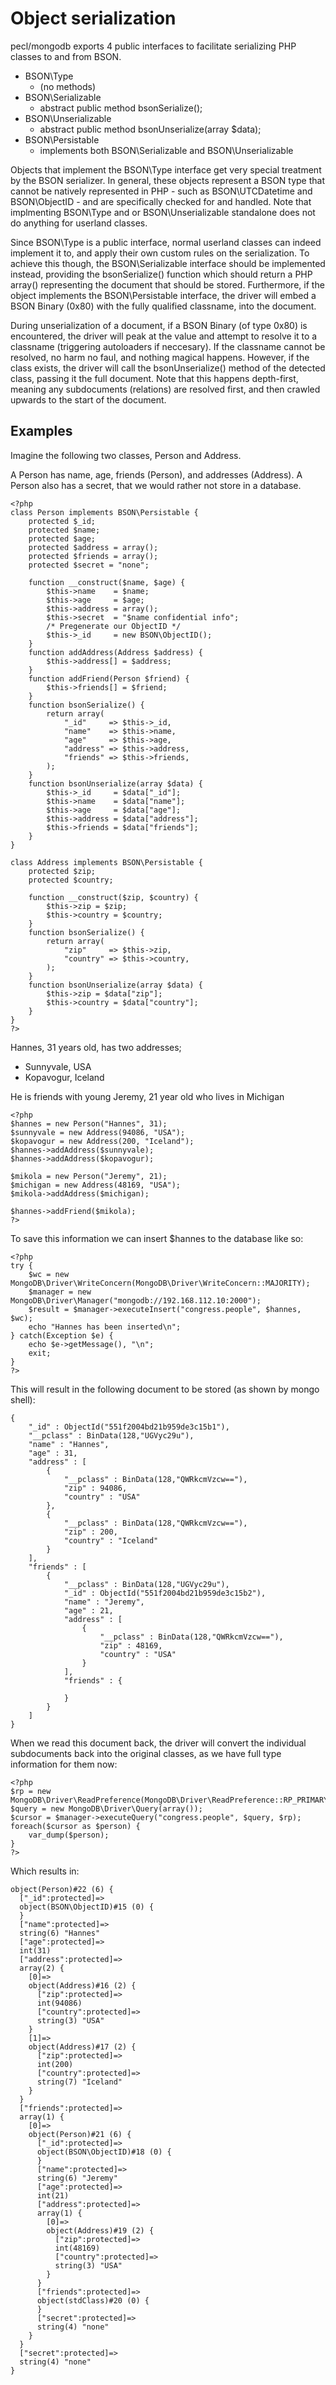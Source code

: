 # Object serialization

pecl/mongodb exports 4 public interfaces to facilitate serializing PHP classes to and from BSON.

- BSON\Type
    * (no methods)
- BSON\Serializable
    * abstract public method bsonSerialize();
- BSON\Unserializable
    * abstract public method bsonUnserialize(array $data);
- BSON\Persistable
    * implements both BSON\Serializable and BSON\Unserializable


Objects that implement the BSON\Type interface get very special treatment by the BSON serializer. In
general, these objects represent a BSON type that cannot be natively represented in PHP - such as
BSON\UTCDatetime and BSON\ObjectID - and are specifically checked for and handled.
Note that implmenting BSON\Type and or BSON\Unserializable standalone does not do anything for
userland classes.

Since BSON\Type is a public interface, normal userland classes can indeed implement it to, and apply
their own custom rules on the serialization.
To achieve this though, the BSON\Serializable interface should be implemented instead, providing the
bsonSerialize() function which should return a PHP array() representing the document that should be
stored.
Furthermore, if the object implements the BSON\Persistable interface, the driver will embed a BSON
Binary (0x80) with the fully qualified classname, into the document.

During unserialization of a document, if a BSON Binary (of type 0x80) is encountered, the driver
will peak at the value and attempt to resolve it to a classname (triggering autoloaders if
neccesary). If the classname cannot be resolved, no harm no faul, and nothing magical happens.
However, if the class exists, the driver will call the bsonUnserialize() method of the detected
class, passing it the full document.
Note that this happens depth-first, meaning any subdocuments (relations) are resolved first, and
then crawled upwards to the start of the document.


## Examples

Imagine the following two classes, Person and Address.

A Person has name, age, friends (Person), and addresses (Address).
A Person also has a secret, that we would rather not store in a database.

```
<?php
class Person implements BSON\Persistable {
    protected $_id;
    protected $name;
    protected $age;
    protected $address = array();
    protected $friends = array();
    protected $secret = "none";

    function __construct($name, $age) {
        $this->name    = $name;
        $this->age     = $age;
        $this->address = array();
        $this->secret  = "$name confidential info";
        /* Pregenerate our ObjectID */
        $this->_id     = new BSON\ObjectID();
    }
    function addAddress(Address $address) {
        $this->address[] = $address;
    }
    function addFriend(Person $friend) {
        $this->friends[] = $friend;
    }
    function bsonSerialize() {
        return array(
            "_id"     => $this->_id,
            "name"    => $this->name,
            "age"     => $this->age,
            "address" => $this->address,
            "friends" => $this->friends,
        );
    }
    function bsonUnserialize(array $data) {
        $this->_id     = $data["_id"];
        $this->name    = $data["name"];
        $this->age     = $data["age"];
        $this->address = $data["address"];
        $this->friends = $data["friends"];
    }
}

class Address implements BSON\Persistable {
    protected $zip;
    protected $country;

    function __construct($zip, $country) {
        $this->zip = $zip;
        $this->country = $country;
    }
    function bsonSerialize() {
        return array(
            "zip"     => $this->zip,
            "country" => $this->country,
        );
    }
    function bsonUnserialize(array $data) {
        $this->zip = $data["zip"];
        $this->country = $data["country"];
    }
}
?>
```

Hannes, 31 years old, has two addresses;

- Sunnyvale, USA
- Kopavogur, Iceland

He is friends with young Jeremy, 21 year old who lives in Michigan

```
<?php
$hannes = new Person("Hannes", 31);
$sunnyvale = new Address(94086, "USA");
$kopavogur = new Address(200, "Iceland");
$hannes->addAddress($sunnyvale);
$hannes->addAddress($kopavogur);

$mikola = new Person("Jeremy", 21);
$michigan = new Address(48169, "USA");
$mikola->addAddress($michigan);

$hannes->addFriend($mikola);
?>
```


To save this information we can insert $hannes to the database like so:

```
<?php
try {
    $wc = new MongoDB\Driver\WriteConcern(MongoDB\Driver\WriteConcern::MAJORITY);
    $manager = new MongoDB\Driver\Manager("mongodb://192.168.112.10:2000");
    $result = $manager->executeInsert("congress.people", $hannes, $wc);
    echo "Hannes has been inserted\n";
} catch(Exception $e) {
    echo $e->getMessage(), "\n";
    exit;
}
?>
```

This will result in the following document to be stored (as shown by mongo shell):

```
{
	"_id" : ObjectId("551f2004bd21b959de3c15b1"),
	"__pclass" : BinData(128,"UGVyc29u"),
	"name" : "Hannes",
	"age" : 31,
	"address" : [
		{
			"__pclass" : BinData(128,"QWRkcmVzcw=="),
			"zip" : 94086,
			"country" : "USA"
		},
		{
			"__pclass" : BinData(128,"QWRkcmVzcw=="),
			"zip" : 200,
			"country" : "Iceland"
		}
	],
	"friends" : [
		{
			"__pclass" : BinData(128,"UGVyc29u"),
			"_id" : ObjectId("551f2004bd21b959de3c15b2"),
			"name" : "Jeremy",
			"age" : 21,
			"address" : [
				{
					"__pclass" : BinData(128,"QWRkcmVzcw=="),
					"zip" : 48169,
					"country" : "USA"
				}
			],
			"friends" : {
				
			}
		}
	]
}
```

When we read this document back, the driver will convert the individual subdocuments back into the
original classes, as we have full type information for them now:

```
<?php
$rp = new MongoDB\Driver\ReadPreference(MongoDB\Driver\ReadPreference::RP_PRIMARY_PREFERRED);
$query = new MongoDB\Driver\Query(array());
$cursor = $manager->executeQuery("congress.people", $query, $rp);
foreach($cursor as $person) {
	var_dump($person);
}
?>
```

Which results in:

```
object(Person)#22 (6) {
  ["_id":protected]=>
  object(BSON\ObjectID)#15 (0) {
  }
  ["name":protected]=>
  string(6) "Hannes"
  ["age":protected]=>
  int(31)
  ["address":protected]=>
  array(2) {
    [0]=>
    object(Address)#16 (2) {
      ["zip":protected]=>
      int(94086)
      ["country":protected]=>
      string(3) "USA"
    }
    [1]=>
    object(Address)#17 (2) {
      ["zip":protected]=>
      int(200)
      ["country":protected]=>
      string(7) "Iceland"
    }
  }
  ["friends":protected]=>
  array(1) {
    [0]=>
    object(Person)#21 (6) {
      ["_id":protected]=>
      object(BSON\ObjectID)#18 (0) {
      }
      ["name":protected]=>
      string(6) "Jeremy"
      ["age":protected]=>
      int(21)
      ["address":protected]=>
      array(1) {
        [0]=>
        object(Address)#19 (2) {
          ["zip":protected]=>
          int(48169)
          ["country":protected]=>
          string(3) "USA"
        }
      }
      ["friends":protected]=>
      object(stdClass)#20 (0) {
      }
      ["secret":protected]=>
      string(4) "none"
    }
  }
  ["secret":protected]=>
  string(4) "none"
}
```
